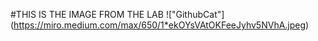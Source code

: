 #THIS IS THE IMAGE FROM THE LAB
!["GithubCat"] (https://miro.medium.com/max/650/1*ekOYsVAtOKFeeJyhv5NVhA.jpeg)
